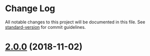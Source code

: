 # Change Log

All notable changes to this project will be documented in this file. See [standard-version](https://github.com/conventional-changelog/standard-version) for commit guidelines.

<a name="2.0.0"></a>
# [2.0.0](https://github.com/Rebelmail/posthtml-uglify/compare/v1.2.2...v2.0.0) (2018-11-02)
